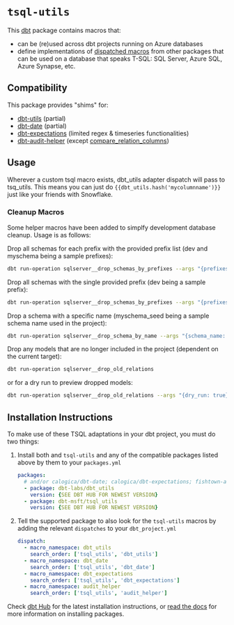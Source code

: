 # `tsql-utils`

This [dbt](https://github.com/fishtown-analytics/dbt) package contains macros 
that:
- can be (re)used across dbt projects running on Azure databases
- define implementations of [dispatched macros](https://docs.getdbt.com/reference/dbt-jinja-functions/adapter/#dispatch) from other packages that can be used on a database that speaks T-SQL: SQL Server, Azure SQL, Azure Synapse, etc.

## Compatibility

This package provides "shims" for:
- [dbt-utils](https://github.com/fishtown-analytics/dbt-utils) (partial)
- [dbt-date](https://github.com/calogica/dbt-date) (partial)
- [dbt-expectations](https://github.com/calogica/dbt-expectations) (limited regex & timeseries functionalities)
- [dbt-audit-helper](https://github.com/fishtown-analytics/dbt-audit-helper) (except [compare_relation_columns](https://github.com/fishtown-analytics/dbt-audit-helper#compare_relation_columns-source))


## Usage

Wherever a custom tsql macro exists, dbt_utils adapter dispatch will pass to tsq_utils. This means you can just do `{{dbt_utils.hash('mycolumnname')}}` just like your friends with Snowflake. 

### Cleanup Macros

Some helper macros have been added to simplfy development database cleanup. Usage is as follows:

Drop all schemas for each prefix with the provided prefix list (dev and myschema being a sample prefixes):
```bash
dbt run-operation sqlserver__drop_schemas_by_prefixes --args "{prefixes: ['dev', 'myschema']}"
```

Drop all schemas with the single provided prefix (dev being a sample prefix):
```bash
dbt run-operation sqlserver__drop_schemas_by_prefixes --args "{prefixes: myschema}"
```

Drop a schema with a specific name (myschema_seed being a sample schema name used in the project):
```bash
dbt run-operation sqlserver__drop_schema_by_name --args "{schema_name: myschema_seed}"
```

Drop any models that are no longer included in the project (dependent on the current target):
```bash
dbt run-operation sqlserver__drop_old_relations
```
or for a dry run to preview dropped models:
```bash
dbt run-operation sqlserver__drop_old_relations --args "{dry_run: true}"
```



## Installation Instructions

To make use of these TSQL adaptations in your dbt project, you must do two things:
1. Install both and `tsql-utils` and any of the compatible packages listed above by them to your `packages.yml`
    ```yaml
    packages:
      # and/or calogica/dbt-date; calogica/dbt-expectations; fishtown-analytics/dbt-audit-helper
      - package: dbt-labs/dbt_utils 
        version: {SEE DBT HUB FOR NEWEST VERSION}
      - package: dbt-msft/tsql_utils
        version: {SEE DBT HUB FOR NEWEST VERSION}
    ```
2. Tell the supported package to also look for the `tsql-utils` macros by adding the relevant `dispatches` to your `dbt_project.yml`
    ```yaml
    dispatch:
      - macro_namespace: dbt_utils
        search_order: ['tsql_utils', 'dbt_utils']
      - macro_namespace: dbt_date
        search_order: ['tsql_utils', 'dbt_date']
      - macro_namespace: dbt_expectations
        search_order: ['tsql_utils', 'dbt_expectations']
      - macro_namespace: audit_helper
        search_order: ['tsql_utils', 'audit_helper']
    ```
Check [dbt Hub](https://hub.getdbt.com) for the latest installation 
instructions, or [read the docs](https://docs.getdbt.com/docs/package-management) 
for more information on installing packages.
